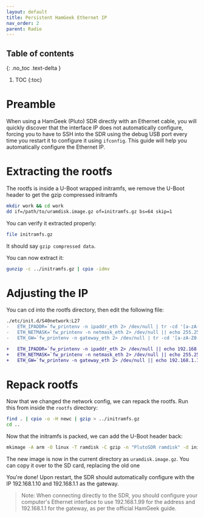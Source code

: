 ```yaml
---
layout: default
title: Persistent HamGeek Ethernet IP
nav_order: 2
parent: Radio
---
```


## Table of contents
{: .no_toc .text-delta }

1. TOC
{:toc}


# Preamble 

When using a HamGeek (Pluto) SDR directly with an Ethernet cable, you will quickly discover that the interface IP does not automatically configure, forcing you to have to SSH into the SDR using the debug USB port every time you restart it to configure it using `ifconfig`. This guide will help you automatically configure the Ethernet IP.

# Extracting the rootfs

The rootfs is inside a U-Boot wrapped initramfs, we remove the U-Boot header to get the gzip compressed initramfs

```bash
mkdir work && cd work
dd if=/path/to/uramdisk.image.gz of=initramfs.gz bs=64 skip=1
```

You can verify it extracted properly:
```bash
file initramfs.gz
```

It should say `gzip compressed data`.

You can now extract it:
```bash
gunzip -c ../initramfs.gz | cpio -idmv
```

# Adjusting the IP
You can cd into the rootfs directory, then edit the following file:


```diff
./etc/init.d/S40network:L27
-   ETH_IPADDR=`fw_printenv -n ipaddr_eth 2> /dev/null | tr -cd '[a-zA-Z0-9]._-'`
-   ETH_NETMASK=`fw_printenv -n netmask_eth 2> /dev/null || echo 255.255.255.0 | tr -cd '[a-zA-Z0-9]._-'`
-   ETH_GW=`fw_printenv -n gateway_eth 2> /dev/null | tr -cd '[a-zA-Z0-9]._-'`

+   ETH_IPADDR=`fw_printenv -n ipaddr_eth 2> /dev/null || echo 192.168.1.10 | tr -cd '[a-zA-Z0-9]._-'`
+   ETH_NETMASK=`fw_printenv -n netmask_eth 2> /dev/null || echo 255.255.255.0 | tr -cd '[a-zA-Z0-9]._-'`
+   ETH_GW=`fw_printenv -n gateway_eth 2> /dev/null || echo 192.168.1.1 | tr -cd '[a-zA-Z0-9]._-'`
```

# Repack rootfs

Now that we changed the network config, we can repack the rootfs. Run this from inside the `rootfs` directory:

```bash
find . | cpio -o -H newc | gzip > ../initramfs.gz
cd ..
```

Now that the initramfs is packed, we can add the U-Boot header back:

```bash
mkimage -A arm -O linux -T ramdisk -C gzip -n "PlutoSDR ramdisk" -d initramfs.gz ./uramdisk.image.gz
```

The new image is now in the current directory as `uramdisk.image.gz`. You can copy it over to the SD card, replacing the old one

You're done! Upon restart, the SDR should automatically configure with the IP 192.168.1.10 and 192.168.1.1 as the gateway.


> Note: When connecting directly to the SDR, you should configure your computer's Ethernet interface to use 192.168.1.99 for the address and 192.168.1.1 for the gateway, as per the official HamGeek guide.
